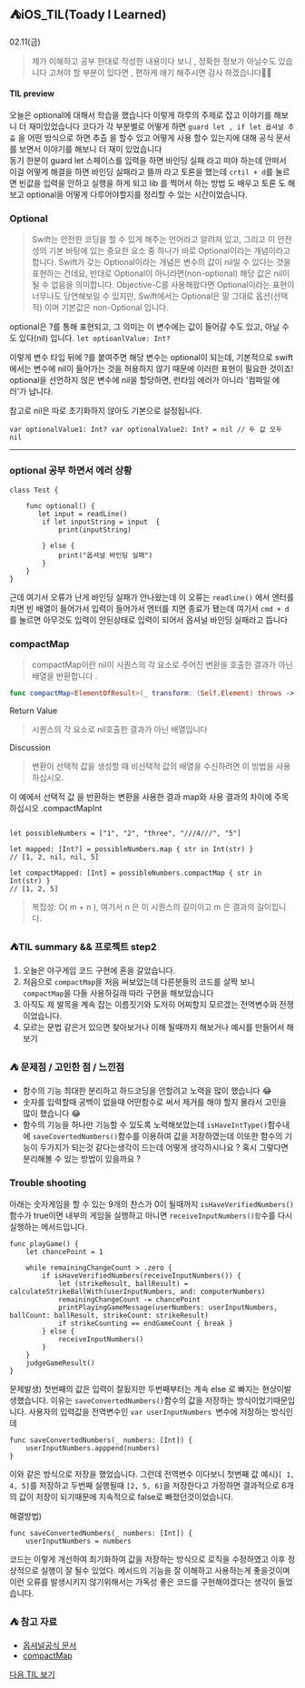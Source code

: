 ## ⛺️iOS_TIL(Toady l Learned)

02.11(금)
> 제가 이해하고 공부 한대로 작성한  내용이다 보니 , 정확한 정보가 아닐수도 있습니다 
   고쳐야 할 부분이 있다면 , 편하게  애기 해주시면  감사 하겠습니다🙏🏻


#### TIL preview
오늘은 optional에 대해서 학습을 했습니다
이렇게 하루의 주제로 잡고 이야기를 해보니 더 재미있었습니다 
코다가  각 부분별로 어떻게 하면  `guard let , if let 옵셔널 추츨` 을 어떤 방식으로 하면 추츨 을 할수 있고 어떻게 사용 할수 있는지에 대해  공식 문서를 보면서 이야기를 해보니 더 재미 있었습니다  
동기 한분이  guard let   스페이스를 입력을 하면  바인딩  실패 라고 떠야 하는데  안떠서 이걸  어떻게 해결을 하면  바인딩 실패라고 뜰까 라고  토론을 했는데  `crtil + d`를 눌르면  빈값을 입력을 안하고 실행을 하게 되고 lib 를 찍어서 하는 방법 도 배우고 토론 도 해보고 optional을 어떻게 다루어야할지를 정리할 수 있는 시간이었습니다.

### Optional
> Swift는 안전한 코딩을 할 수 있게 해주는 언어라고 알려져 있고,
그리고 이 안전성의 기본 바탕에 있는 중요한 요소 중 하나가 바로 Optional이라는 개념이라고 합니다.
Swift가 갖는 Optional이라는 개념은 변수의 값이 nil일 수 있다는 것을 표현하는 건데요, 반대로 Optional이 아니라면(non-optional) 해당 값은 nil이 될 수 없음을 의미합니다. Objective-C를 사용해왔다면 Optional이라는 표현이 너무나도 당연해보일 수 있지만, Swift에서는 Optional은 말 그대로 옵션(선택적) 이며 기본값은 non-Optional 입니다.

optional은 ?를 통해 표현되고, 그 의미는
이 변수에는 값이 들어갈 수도 있고, 아닐 수도 있다(nil) 입니다.
`let optioanlValue: Int?`

이렇게 변수 타입 뒤에 ?를 붙여주면 해당 변수는 optional이 되는데,
기본적으로 swift에서는 변수에 nil이 들어가는 것을 허용하지 않기 때문에 이러한 표현이 필요한 것이죠!
optional을 선언하지 않은 변수에 nil을 할당하면, 런타임 에러가 아니라 '컴파일 에러'가 납니다.

참고로 nil은 따로 초기화하지 않아도 기본으로 설정됩니다.

`var optionalValue1: Int?
var optionalValue2: Int? = nil
// 두 값 모두 nil`

-------------

### optional 공부 하면서 에러 상황

```swift=
class Test {
 
    func optional() {
       let input = readLine()
        if let inputString = input  {
            print(inputString)
            
        } else {
            print("옵셔널 바인딩 실패")
        }
    }
} 

```
근데 여기서 오류가 난게 바인딩 실패가 안나왔는데 
이 오류는  `readline()` 에서 엔터를 치면  빈 배열이 들어가서 입력이 들어가서 엔터를 치면  종료가 됐는데 여기서 `cmd + d` 를 눌르면 아무것도 입력이 안된상태로 입력이 되어서 옵셔널 바인딩  실패라고 뜹니다

### compactMap
> compactMap이란 nil이 시퀀스의 각 요소로 주어진 변환을 호출한 결과가 아닌 배열을 반환합니다 .

``` swift
func compactMap<ElementOfResult>(_ transform: (Self.Element) throws -> ElementOfResult?) rethrows -> [ElementOfResult]

```
Return Value
> 시퀀스의 각 요소로 nil호출한 결과가 아닌 배열입니다 

Discussion
> 변환이 선택적 값을 생성할 때 비선택적 값의 배열을 수신하려면 이 방법을 사용하십시오.

이 예에서 선택적 값 을 반환하는 변환을 사용한 결과 map와 사용 결과의 차이에 주목하십시오 .compactMapInt

```swift=

let possibleNumbers = ["1", "2", "three", "///4///", "5"]

let mapped: [Int?] = possibleNumbers.map { str in Int(str) }
// [1, 2, nil, nil, 5]

let compactMapped: [Int] = possibleNumbers.compactMap { str in Int(str) }
// [1, 2, 5]
```
> 복잡성: O( m + n ), 여기서 n 은 이 시퀀스의 길이이고 m 은 결과의 길이입니다.





### ⛺️TIL summary && 프로젝트 step2 
1. 오늘은 야구게임 코드 구현에 혼을 갈았습니다.
2. 처음으로  `compactMap`을 처음 써보았는데  다른분들의 코드를 살짝 보니 `compactMap`을 다들 사용하길래  따라 구현을 해보았습니다 
3. 아직도  제 발목을 계속 잡는 이름짓기와 도저히 어찌할지 모르겠는 전역변수와 전쟁이었습니다.
4. 모르는 문법 같은거 있으면 찾아보거나 이해 될때까지 해보거나 예시를 만들어서 해보기

### ⛺️ 문제점 / 고민한 점 / 느낀점 
- 함수의 기능 최대한 분리하고 하드코딩을 안할려고 노력을 많이 했습니다 😂
- 숫자를 입력할때 공백이 없을때 어떤함수로 써서 제거를 해야 할지 몰라서 고민을 많이 했습니다 😂
- 함수의 기능을 하나만 기능할 수 있도록 노력해보았는데 `isHaveIntType()`함수내에 `saveCovertedNumbers()`함수를 이용하여 값을 저장하였는데 이또한 함수의 기능이 두가지가 되는것 같다는생각이 드는데 어떻게 생각하시나요 ? 혹시 그렇다면 분리해볼 수 있는 방법이 있을까요 ?

### Trouble shooting
아래는 숫자게임을 할 수 있는 9개의 찬스가 0이 될때까지 `isHaveVerifiedNumbers()`함수가 true이면 내부의 게임을 실행하고 아니면 `receiveInputNumbers()함`수를 다시실행하는 메서드입니다.

```swift=
func playGame() {
    let chancePoint = 1
    
    while remainingChangeCount > .zero {
        if isHaveVerifiedNumbers(receiveInputNumbers()) {
            let (strikeResult, ballResult) = calculateStrikeBallWith(userInputNumbers, and: computerNumbers)
            remainingChangeCount -= chancePoint
            printPlayingGameMessage(userNumbers: userInputNumbers, ballCount: ballResult, strikeCount: strikeResult)
            if strikeCounting == endGameCount { break }
        } else {
            receiveInputNumbers()
        }
    }
    judgeGameResult()
}
```

문제발생)
첫번째의 값은 입력이 잘됬지만 두번째부터는 계속 else 로 빠지는 현상이발생했습니다. 이유는 `saveConvertedNumbers()`함수의 값을 저장하는 방식이었기때문입니다.
사용자의 입력값을 전역변수인 `var userInputNumbers `변수에 저장하는 방식인데

```swift=
func saveConvertedNumbers(_ numbers: [Int]) {
    userInputNumbers.apppend(numbers)
}
```

이와 같은 방식으로 저장을 했었습니다. 그런데 전역변수 이다보니 첫번째 값 예시)`[ 1, 4, 5]`를 저장하고 두번째 실행될때 `[2, 5, 6]`을 저장한다고 가정하면 결과적으로 6개의 값이 저장이 되기때문에 지속적으로 false로 빠졌던것이었습니다.

해결방법)
```swift=
func saveConvertedNumbers(_ numbers: [Int]) {
    userInputNumbers = numbers
```

코드는 이렇게 개선하여 최기화하여 값을 저장하는 방식으로 로직을 수정하였고 이후 정상적으로 실행이 잘 될수 있었다. 메서드의 기능을 잘 이해하고 사용하는게 좋을것이며 이런 오류를 발생시키지 않기위해서는 가독성 좋은 코드를 구현해야겠다는 생각이 들었습니다.

### ⛺️ 참고 자료 
- [옵셔널공식 문서](https://docs.swift.org/swift-book/LanguageGuide/OptionalChaining.html)
- [compactMap](https://developer.apple.com/documentation/swift/sequence/2950916-compactmap)

[다음 TIL 보기 ](https://github.com/Roy-wonji/ios-yagom-academy/blob/main/TIL/2%EC%9B%94/2022.02.14.md)
